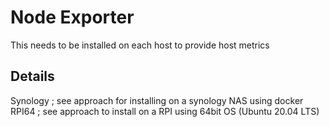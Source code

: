 # Node Exporter

This needs to be installed on each host to provide host metrics

## Details

Synology ; see approach for installing on a synology NAS using docker
RPI64    ; see approach to install on a RPI using 64bit OS (Ubuntu 20.04 LTS)


